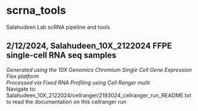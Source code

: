 # scrna_tools
Salahudeen Lab scRNA pipeline and tools  


    
## **2/12/2024, Salahudeen_10X_2122024 FFPE single-cell RNA seq samples**  
_Generated using the 10X Genomics Chromium Single Cell Gene Expression Flex platform  
Processed via Fixed RNA Profiling using Cell Ranger multi_  
Navigate to: Salahudeen_10X_2122024/cellranger/2193024_cellranger_run_README.txt to read the documentation on this cellranger run
